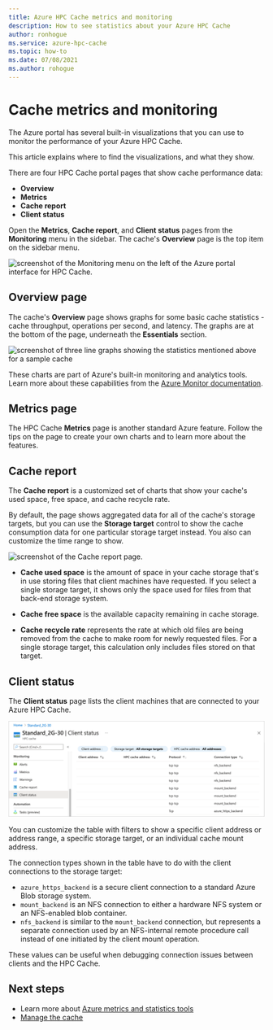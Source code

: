 ```yaml
---
title: Azure HPC Cache metrics and monitoring
description: How to see statistics about your Azure HPC Cache
author: ronhogue
ms.service: azure-hpc-cache
ms.topic: how-to
ms.date: 07/08/2021
ms.author: rohogue
---
```


# Cache metrics and monitoring

The Azure portal has several built-in visualizations that you can use to monitor the performance of your Azure HPC Cache.

This article explains where to find the visualizations, and what they show.

There are four HPC Cache portal pages that show cache performance data:

* **Overview**
* **Metrics**
* **Cache report**
* **Client status**

Open the **Metrics**, **Cache report**, and **Client status** pages from the **Monitoring** menu in the sidebar. The cache's **Overview** page is the top item on the sidebar menu.

![screenshot of the Monitoring menu on the left of the Azure portal interface for HPC Cache.](media/monitoring-menu.png)

## Overview page

The cache's **Overview** page shows graphs for some basic cache statistics - cache throughput, operations per second, and latency. The graphs are at the bottom of the page, underneath the **Essentials** section.

![screenshot of three line graphs showing the statistics mentioned above for a sample cache](media/hpc-cache-overview-stats.png)

These charts are part of Azure's built-in monitoring and analytics tools. Learn more about these capabilities from the [Azure Monitor documentation](/azure/azure-monitor/essentials/monitor-azure-resource).

## Metrics page

The HPC Cache **Metrics** page is another standard Azure feature. Follow the tips on the page to create your own charts and to learn more about the features.

## Cache report

The **Cache report** is a customized set of charts that show your cache's used space, free space, and cache recycle rate.

By default, the page shows aggregated data for all of the cache's storage targets, but you can use the **Storage target** control to show the cache consumption data for one particular storage target instead. You also can customize the time range to show.

![screenshot of the Cache report page.](media/cache-report.png)

* **Cache used space** is the amount of space in your cache storage that's in use storing files that client machines have requested. If you select a single storage target, it shows only the space used for files from that back-end storage system.

* **Cache free space** is the available capacity remaining in cache storage.

* **Cache recycle rate** represents the rate at which old files are being removed from the cache to make room for newly requested files. For a single storage target, this calculation only includes files stored on that target.

## Client status

The **Client status** page lists the client machines that are connected to your Azure HPC Cache.

![screenshot of the Client status page.](media/client-status.png)

You can customize the table with filters to show a specific client address or address range, a specific storage target, or an individual cache mount address.

The connection types shown in the table have to do with the client connections to the storage target:

* `azure_https_backend` is a secure client connection to a standard Azure Blob storage system.
* `mount_backend` is an NFS connection to either a hardware NFS system or an NFS-enabled blob container.
* `nfs_backend` is similar to the `mount_backend` connection, but represents a separate connection used by an NFS-internal remote procedure call instead of one initiated by the client mount operation.

These values can be useful when debugging connection issues between clients and the HPC Cache.

## Next steps

* Learn more about [Azure metrics and statistics tools](/azure/azure-monitor/)
* [Manage the cache](hpc-cache-manage.md)
